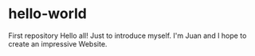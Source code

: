 # hello-world
First repository
Hello all!
Just to introduce myself. I'm Juan and I hope to create an impressive Website.
